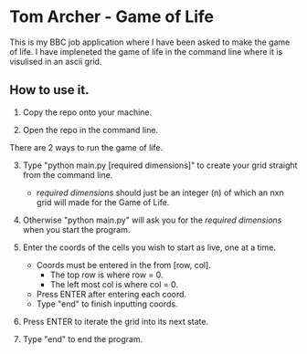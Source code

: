 # Tom Archer - Game of Life

This is my BBC job application where I have been asked to make the game of life.
I have impleneted the game of life in the command line where it is visulised in an ascii grid.

## How to use it.

1. Copy the repo onto your machine.

2. Open the repo in the command line.

There are 2 ways to run the game of life.

3. Type "python main.py \[required dimensions\]" to create your grid straight from the command line.
   - _required dimensions_ should just be an integer (n) of which an nxn grid will made for the Game of Life.

3. Otherwise "python main.py" will ask you for the _required dimensions_ when you start the program.

4. Enter the coords of the cells you wish to start as live, one at a time.
   - Coords must be entered in the from \[row, col\].
     - The top row is where row = 0.
     - The left most col is where col = 0.
   - Press ENTER after entering each coord.
   - Type "end" to finish inputting coords.

5. Press ENTER to iterate the grid into its next state.

6. Type "end" to end the program.
